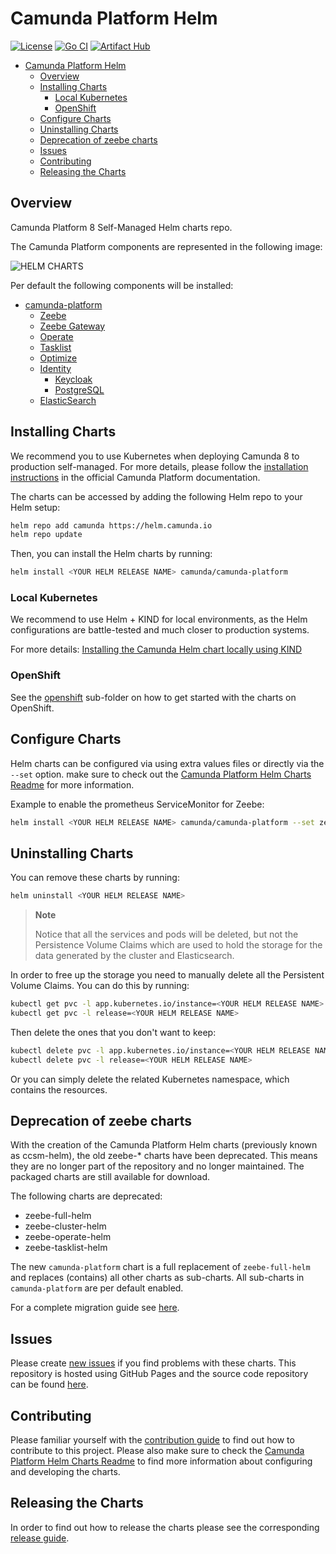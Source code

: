# Camunda Platform Helm

[![License](https://img.shields.io/badge/License-Apache%202.0-blue.svg)](https://opensource.org/licenses/Apache-2.0)
[![Go CI](https://github.com/camunda/camunda-platform-helm/actions/workflows/go.yml/badge.svg)](https://github.com/camunda/camunda-platform-helm/actions/workflows/go.yml)
[![Artifact Hub](https://img.shields.io/endpoint?url=https://artifacthub.io/badge/repository/camunda)](https://artifacthub.io/packages/search?repo=camunda)

- [Camunda Platform Helm](#camunda-platform-helm)
  - [Overview](#overview)
  - [Installing Charts](#installing-charts)
    - [Local Kubernetes](#local-kubernetes)
    - [OpenShift](#openshift)
  - [Configure Charts](#configure-charts)
  - [Uninstalling Charts](#uninstalling-charts)
  - [Deprecation of zeebe charts](#deprecation-of-zeebe-charts)
  - [Issues](#issues)
  - [Contributing](#contributing)
  - [Releasing the Charts](#releasing-the-charts)

## Overview

Camunda Platform 8 Self-Managed Helm charts repo.

The Camunda Platform components are represented in the following image:

![HELM CHARTS](imgs/HelmChartImage.png)

Per default the following components will be installed:

- [camunda-platform](https://github.com/camunda/camunda-platform-helm/blob/main/charts/camunda-platform/README.md)
  - [Zeebe](https://github.com/camunda/camunda-platform-helm/blob/main/charts/camunda-platform/README.md#zeebe)
  - [Zeebe Gateway](https://github.com/camunda/camunda-platform-helm/blob/main/charts/camunda-platform/README.md#zeebe-gateway)
  - [Operate](https://github.com/camunda/camunda-platform-helm/blob/main/charts/camunda-platform/README.md#operate)
  - [Tasklist](https://github.com/camunda/camunda-platform-helm/blob/main/charts/camunda-platform/README.md#tasklist)
  - [Optimize](https://github.com/camunda/camunda-platform-helm/blob/main/charts/camunda-platform/README.md#optimize)
  - [Identity](https://github.com/camunda/camunda-platform-helm/blob/main/charts/camunda-platform/README.md#identity)
    - [Keycloak](https://github.com/bitnami/charts/tree/master/bitnami/keycloak)
    - [PostgreSQL](https://github.com/bitnami/charts/tree/master/bitnami/postgresql)
  - [ElasticSearch](https://github.com/elastic/helm-charts/tree/master/elasticsearch)

## Installing Charts

We recommend you to use Kubernetes when deploying Camunda 8 to production self-managed. For more
details, please follow the [installation instructions](https://docs.camunda.io/docs/self-managed/platform-deployment/kubernetes/)
in the official Camunda Platform documentation.

The charts can be accessed by adding the following Helm repo to your Helm setup:

```sh
helm repo add camunda https://helm.camunda.io
helm repo update
```

Then, you can install the Helm charts by running:

```sh
helm install <YOUR HELM RELEASE NAME> camunda/camunda-platform
```

### Local Kubernetes

We recommend to use Helm + KIND for local environments, as the Helm configurations are battle-tested
and much closer to production systems.

For more details:
[Installing the Camunda Helm chart locally using KIND](https://docs.camunda.io/docs/self-managed/platform-deployment/kubernetes-helm/#installing-the-camunda-helm-chart-locally-using-kind)

### OpenShift

See the [openshift](/openshift) sub-folder on how to get started with the charts on OpenShift. 

## Configure Charts

Helm charts can be configured via using extra values files or directly via the `--set` option. make sure to check out the [Camunda Platform Helm Charts Readme](https://github.com/camunda/camunda-platform-helm/blob/main/charts/camunda-platform/README.md) for more information.

Example to enable the prometheus ServiceMonitor for Zeebe:

```sh
helm install <YOUR HELM RELEASE NAME> camunda/camunda-platform --set zeebe.prometheusServiceMonitor.enabled=true
```

## Uninstalling Charts

You can remove these charts by running:

```sh
helm uninstall <YOUR HELM RELEASE NAME>
```
> **Note**
>
> Notice that all the services and pods will be deleted, but not the Persistence Volume Claims which are used to hold the storage for the data generated by the cluster and Elasticsearch.

In order to free up the storage you need to manually delete all the Persistent Volume Claims. You can do this by running:

```sh
kubectl get pvc -l app.kubernetes.io/instance=<YOUR HELM RELEASE NAME>
kubectl get pvc -l release=<YOUR HELM RELEASE NAME>
```

Then delete the ones that you don't want to keep:

```sh
kubectl delete pvc -l app.kubernetes.io/instance=<YOUR HELM RELEASE NAME>
kubectl delete pvc -l release=<YOUR HELM RELEASE NAME>
```

Or you can simply delete the related Kubernetes namespace, which contains the resources.

## Deprecation of zeebe charts

With the creation of the Camunda Platform Helm charts (previously known as ccsm-helm), the old zeebe-* charts have been deprecated.
This means they are no longer part of the repository and no longer maintained. The packaged charts are still available
for download.

The following charts are deprecated:

 * zeebe-full-helm
 * zeebe-cluster-helm
 * zeebe-operate-helm
 * zeebe-tasklist-helm

The new `camunda-platform` chart is a full replacement of `zeebe-full-helm` and replaces (contains) all other charts as sub-charts.
All sub-charts in `camunda-platform` are per default enabled.

For a complete migration guide see [here](https://github.com/camunda/camunda-platform-helm/blob/main/MIGRATION.md).

## Issues

Please create [new issues](https://github.com/camunda/camunda-platform-helm/issues) if you find problems with these charts. This repository is hosted using GitHub Pages and the source code repository can be found [here](https://github.com/camunda/camunda-platform-helm).

## Contributing

Please familiar yourself with the [contribution guide](https://github.com/camunda/camunda-platform-helm/blob/main/CONTRIBUTING.md) to find out how to contribute to this project. Please also make sure to check the [Camunda Platform Helm Charts Readme](https://github.com/camunda/camunda-platform-helm/blob/main/charts/camunda-platform/README.md) to find more information about configuring and developing the charts.

## Releasing the Charts

In order to find out how to release the charts please see the corresponding [release guide](RELEASE.md).
